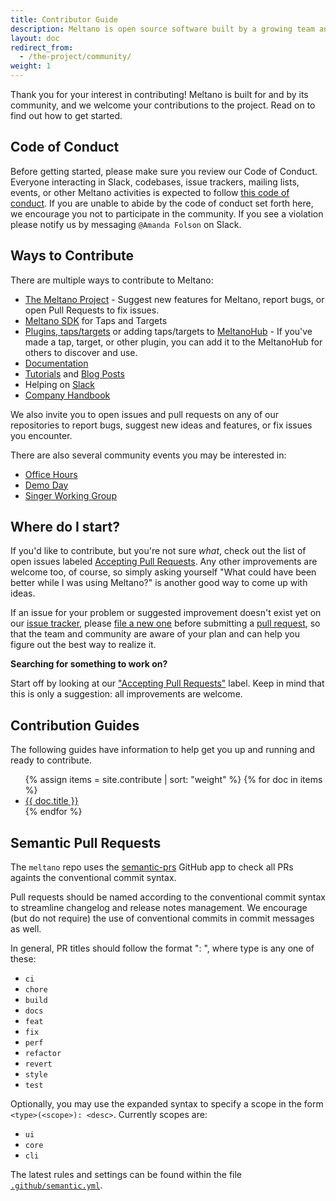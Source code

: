 ```yaml
---
title: Contributor Guide
description: Meltano is open source software built by a growing team and a community of contributors.
layout: doc
redirect_from:
  - /the-project/community/
weight: 1
---
```


Thank you for your interest in contributing! Meltano is built for and by its community, and we welcome your contributions to the project. Read on to find out how to get started.

## Code of Conduct

Before getting started, please make sure you review our Code of Conduct. Everyone interacting in Slack, codebases, issue trackers, mailing lists, events, or other Meltano activities is expected to follow [this code of conduct](https://www.python.org/psf/conduct/). If you are unable to abide by the code of conduct set forth here, we encourage you not to participate in the community. If you see a violation please notify us by messaging `@Amanda Folson` on Slack.

## Ways to Contribute

There are multiple ways to contribute to Meltano:

- [The Meltano Project](https://github.com/meltano/meltano/) - Suggest new features for Meltano, report bugs, or open Pull Requests to fix issues.
- [Meltano SDK](https://sdk.meltano.com/en/latest/) for Taps and Targets
- [Plugins, taps/targets]() or adding taps/targets to [MeltanoHub](https://hub.meltano.com) - If you've made a tap, target, or other plugin, you can add it to the MeltanoHub for others to discover and use.
- [Documentation](https://docs.meltano.com/)
- [Tutorials](https://docs.meltano.com/tutorials/) and [Blog Posts](https://meltano.com/blog)
- Helping on [Slack](https://meltano.com/slack)
- [Company Handbook](https://handbook.meltano.com)

We also invite you to open issues and pull requests on any of our repositories to report bugs, suggest new ideas and features, or fix issues you encounter.

There are also several community events you may be interested in:

- [Office Hours](https://handbook.meltano.com/marketing/community#office-hours)
- [Demo Day](https://handbook.meltano.com/marketing/community#demo-day)
- [Singer Working Group](https://github.com/MeltanoLabs/Singer-Working-Group)

## Where do I start?

If you'd like to contribute, but you're not sure _what_, check out the list of open issues labeled [Accepting Pull Requests](https://github.com/meltano/meltano/labels/accepting%20pull%20requests). Any other improvements are welcome too, of course, so simply asking yourself "What could have been better while I was using Meltano?" is another good way to come up with ideas.

If an issue for your problem or suggested improvement doesn't exist yet on our [issue tracker](https://github.com/meltano/meltano/issues),
please [file a new one](https://github.com/meltano/meltano/issues/new) before submitting a [pull request](/contribute/merge),
so that the team and community are aware of your plan and can help you figure out the best way to realize it.

<div class="notification is-warning">
  <p><strong>Searching for something to work on?</strong></p>
  <p>Start off by looking at our <a href="https://github.com/meltano/meltano/labels/accepting%20pull%20requests">"Accepting Pull Requests"</a> label. Keep in mind that this is only a suggestion: all improvements are welcome.</p>
</div>

## Contribution Guides

The following guides have information to help get you up and running and ready to contribute.

<ul>
  {% assign items = site.contribute | sort: "weight" %}
  {% for doc in items %}
    <li><a href="{{ doc.url }}">{{ doc.title }}</a></li>
  {% endfor %}
</ul>

## Semantic Pull Requests

The `meltano` repo uses the [semantic-prs](https://github.com/Ezard/semantic-prs) GitHub app to check all PRs againts the conventional commit syntax.

Pull requests should be named according to the conventional commit syntax to streamline changelog and release notes management. We encourage (but do not require) the use of conventional commits in commit messages as well.

In general, PR titles should follow the format "<type>: <desc>", where type is any one of these:

- `ci`
- `chore`
- `build`
- `docs`
- `feat`
- `fix`
- `perf`
- `refactor`
- `revert`
- `style`
- `test`

Optionally, you may use the expanded syntax to specify a scope in the form `<type>(<scope>): <desc>`. Currently scopes are:

- `ui`
- `core`
- `cli`

The latest rules and settings can be found within the file [`.github/semantic.yml`](https://github.com/meltano/meltano/blob/main/.github/semantic.yml).
